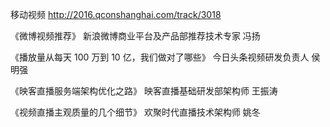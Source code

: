 移动视频 http://2016.qconshanghai.com/track/3018

《微博视频推荐》
新浪微博商业平台及产品部推荐技术专家 冯扬

《播放量从每天 100 万到 10 亿，我们做对了哪些》
今日头条视频研发负责人 侯明强

《映客直播服务端架构优化之路》
映客直播基础研发部架构师 王振涛

《视频直播主观质量的几个细节》
欢聚时代直播技术架构师 姚冬

